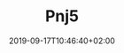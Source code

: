 ---
title: "Pnj5"
date: 2019-09-17T10:46:40+02:00
draft: true
firstNames: "Donald"
lastName: "ANGRY"
role: "Président en colère"
photo: "/img/municipalcouncil/angrytrump.jpeg"
---